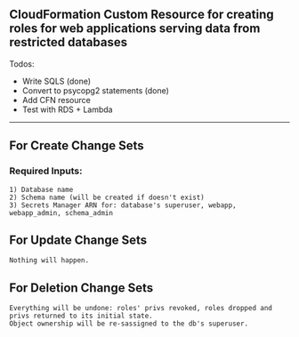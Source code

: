 ## CloudFormation Custom Resource for creating roles for web applications serving data from restricted databases

Todos:
* Write SQLS (done)
* Convert to psycopg2 statements (done)
* Add CFN resource
* Test with RDS + Lambda

-----
##  For Create Change Sets
### Required Inputs: 
    1) Database name
    2) Schema name (will be created if doesn't exist)
    3) Secrets Manager ARN for: database's superuser, webapp, webapp_admin, schema_admin
## For Update Change Sets
    Nothing will happen.
## For Deletion Change Sets
    Everything will be undone: roles' privs revoked, roles dropped and privs returned to its initial state.
    Object ownership will be re-sassigned to the db's superuser.
